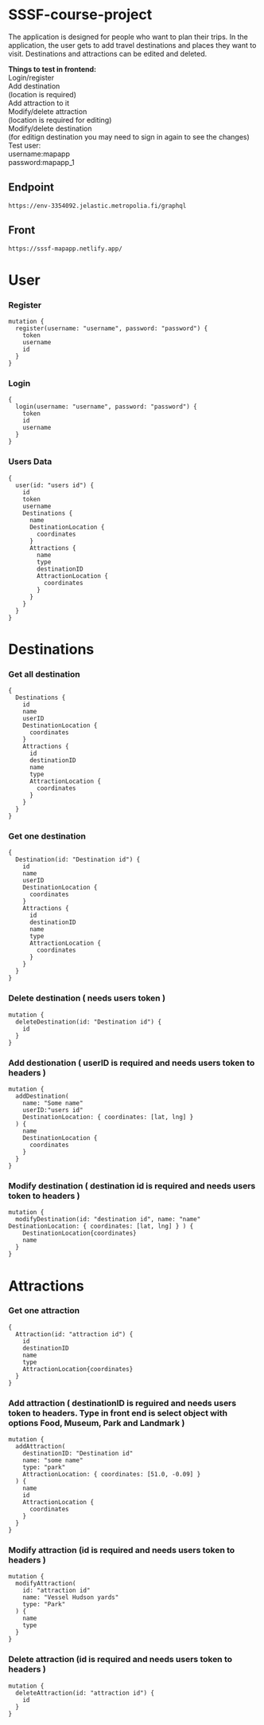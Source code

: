 # SSSF-course-project

The application is designed for people who want to plan their trips.
In the application, the user gets to add travel destinations and places they want to visit.
Destinations and attractions can be edited and deleted.

<b>Things to test in frontend:</b><br>
Login/register<br>
Add destination<br>
 (location is required)<br>
Add attraction to it<br> 
Modify/delete attraction<br>
 (location is required for editing)<br>
Modify/delete destination <br>
(for editign destination you may need to sign in again to see the changes)<br>
Test user:<br>
username:mapapp<br> 
password:mapapp_1



## Endpoint
`https://env-3354092.jelastic.metropolia.fi/graphql
`
## Front
`
https://sssf-mapapp.netlify.app/
`

# User
### Register
```
mutation {
  register(username: "username", password: "password") {
    token
    username
    id
  }
}
```
### Login
```
{
  login(username: "username", password: "password") {
    token
    id
    username
  }
}
```
### Users Data
```
{
  user(id: "users id") {
    id
    token
    username
    Destinations {
      name
      DestinationLocation {
        coordinates
      }
      Attractions {
        name
        type
        destinationID
        AttractionLocation {
          coordinates
        }
      }
    }
  }
}

```

# Destinations

### Get all destination 
```
{
  Destinations {
    id
    name
    userID
    DestinationLocation {
      coordinates
    }
    Attractions {
      id
      destinationID
      name
      type
      AttractionLocation {
        coordinates
      }
    }
  }
}
```
### Get one destination
```
{
  Destination(id: "Destination id") {
    id
    name
    userID
    DestinationLocation {
      coordinates
    }
    Attractions {
      id
      destinationID
      name
      type
      AttractionLocation {
        coordinates
      }
    }
  }
}
```
### Delete destination  ( needs users token )
```
mutation {
  deleteDestination(id: "Destination id") {
    id
  }
}
```
### Add destionation ( userID is required and needs users token to headers )
```
mutation {
  addDestination(
    name: "Some name"
    userID:"users id"
    DestinationLocation: { coordinates: [lat, lng] }
  ) {
    name
    DestinationLocation {
      coordinates
    }
  }
}
``` 
### Modify destination ( destination id is required and needs users token to headers )
```
mutation {
  modifyDestination(id: "destination id", name: "name" DestinationLocation: { coordinates: [lat, lng] } ) {
    DestinationLocation{coordinates}
    name
  }
}
```
# Attractions 

### Get one attraction
```
{
  Attraction(id: "attraction id") {
    id
    destinationID
    name
    type
    AttractionLocation{coordinates}
  }
}
```
### Add attraction ( destinationID is reguired and needs users token to headers. Type in front end is select object with options Food, Museum, Park and Landmark )
```
mutation {
  addAttraction(
    destinationID: "Destination id"
    name: "some name"
    type: "park"
    AttractionLocation: { coordinates: [51.0, -0.09] }
  ) {
    name
    id
    AttractionLocation {
      coordinates
    }
  }
}
```
### Modify attraction (id is required and needs users token to headers )
```
mutation {
  modifyAttraction(
    id: "attraction id"
    name: "Vessel Hudson yards"
    type: "Park"
  ) {
    name
    type
  }
}
```
### Delete attraction (id is required and needs users token to headers )
```
mutation {
  deleteAttraction(id: "attraction id") {
    id
  }
}
```


